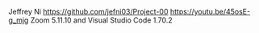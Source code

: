 Jeffrey Ni
https://github.com/jefni03/Project-00
https://youtu.be/45osE-g_mjg
Zoom 5.11.10 and Visual Studio Code 1.70.2
